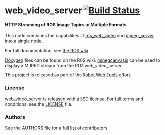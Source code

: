 web_video_server [![Build Status](https://api.travis-ci.org/RobotWebTools/web_video_server.png)](https://travis-ci.org/RobotWebTools/web_video_server)
================

#### HTTP Streaming of ROS Image Topics in Multiple Formats
This node combines the capabilities of [ros_web_video](https://github.com/RobotWebTools/ros_web_video) and [mjpeg_server](https://github.com/RobotWebTools/mjpeg_server) into a single node.

For full documentation, see [the ROS wiki](http://ros.org/wiki/web_video_server).

[Doxygen](http://docs.ros.org/indigo/api/web_video_server/html/) files can be found on the ROS wiki.
[mjpegcanvasjs](https://github.com/rctoris/mjpegcanvasjs) can be used to display a MJPEG stream from the ROS web_video_server

This project is released as part of the [Robot Web Tools](https://robotwebtools.github.io/) effort.

### License
web_video_server is released with a BSD license. For full terms and conditions, see the [LICENSE](LICENSE) file.

### Authors
See the [AUTHORS](AUTHORS.md) file for a full list of contributors.
